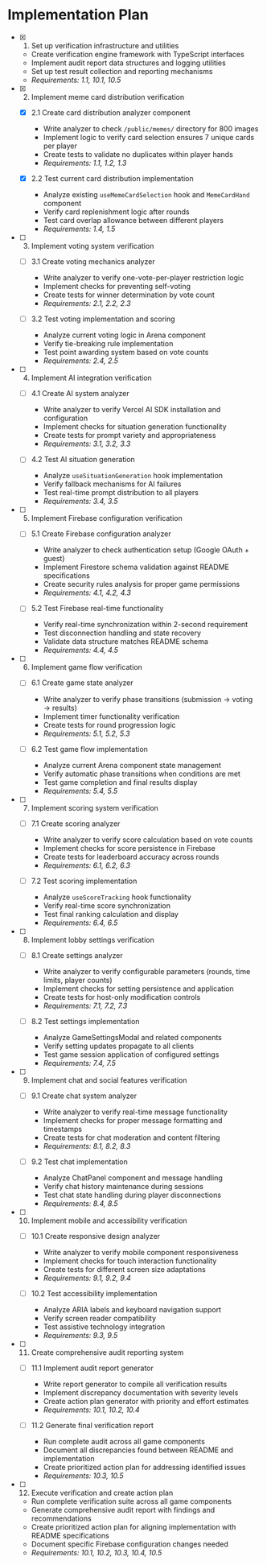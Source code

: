 # Implementation Plan

- [x] 1. Set up verification infrastructure and utilities
  - Create verification engine framework with TypeScript interfaces
  - Implement audit report data structures and logging utilities
  - Set up test result collection and reporting mechanisms
  - _Requirements: 1.1, 10.1, 10.5_

- [x] 2. Implement meme card distribution verification
  - [x] 2.1 Create card distribution analyzer component
    - Write analyzer to check `/public/memes/` directory for 800 images
    - Implement logic to verify card selection ensures 7 unique cards per player
    - Create tests to validate no duplicates within player hands
    - _Requirements: 1.1, 1.2, 1.3_

  - [x] 2.2 Test current card distribution implementation
    - Analyze existing `useMemeCardSelection` hook and `MemeCardHand` component
    - Verify card replenishment logic after rounds
    - Test card overlap allowance between different players
    - _Requirements: 1.4, 1.5_

- [ ] 3. Implement voting system verification
  - [ ] 3.1 Create voting mechanics analyzer
    - Write analyzer to verify one-vote-per-player restriction logic
    - Implement checks for preventing self-voting
    - Create tests for winner determination by vote count
    - _Requirements: 2.1, 2.2, 2.3_

  - [ ] 3.2 Test voting implementation and scoring
    - Analyze current voting logic in Arena component
    - Verify tie-breaking rule implementation
    - Test point awarding system based on vote counts
    - _Requirements: 2.4, 2.5_

- [ ] 4. Implement AI integration verification
  - [ ] 4.1 Create AI system analyzer
    - Write analyzer to verify Vercel AI SDK installation and configuration
    - Implement checks for situation generation functionality
    - Create tests for prompt variety and appropriateness
    - _Requirements: 3.1, 3.2, 3.3_

  - [ ] 4.2 Test AI situation generation
    - Analyze `useSituationGeneration` hook implementation
    - Verify fallback mechanisms for AI failures
    - Test real-time prompt distribution to all players
    - _Requirements: 3.4, 3.5_

- [ ] 5. Implement Firebase configuration verification
  - [ ] 5.1 Create Firebase configuration analyzer
    - Write analyzer to check authentication setup (Google OAuth + guest)
    - Implement Firestore schema validation against README specifications
    - Create security rules analysis for proper game permissions
    - _Requirements: 4.1, 4.2, 4.3_

  - [ ] 5.2 Test Firebase real-time functionality
    - Verify real-time synchronization within 2-second requirement
    - Test disconnection handling and state recovery
    - Validate data structure matches README schema
    - _Requirements: 4.4, 4.5_

- [ ] 6. Implement game flow verification
  - [ ] 6.1 Create game state analyzer
    - Write analyzer to verify phase transitions (submission → voting → results)
    - Implement timer functionality verification
    - Create tests for round progression logic
    - _Requirements: 5.1, 5.2, 5.3_

  - [ ] 6.2 Test game flow implementation
    - Analyze current Arena component state management
    - Verify automatic phase transitions when conditions are met
    - Test game completion and final results display
    - _Requirements: 5.4, 5.5_

- [ ] 7. Implement scoring system verification
  - [ ] 7.1 Create scoring analyzer
    - Write analyzer to verify score calculation based on vote counts
    - Implement checks for score persistence in Firebase
    - Create tests for leaderboard accuracy across rounds
    - _Requirements: 6.1, 6.2, 6.3_

  - [ ] 7.2 Test scoring implementation
    - Analyze `useScoreTracking` hook functionality
    - Verify real-time score synchronization
    - Test final ranking calculation and display
    - _Requirements: 6.4, 6.5_

- [ ] 8. Implement lobby settings verification
  - [ ] 8.1 Create settings analyzer
    - Write analyzer to verify configurable parameters (rounds, time limits, player counts)
    - Implement checks for setting persistence and application
    - Create tests for host-only modification controls
    - _Requirements: 7.1, 7.2, 7.3_

  - [ ] 8.2 Test settings implementation
    - Analyze GameSettingsModal and related components
    - Verify setting updates propagate to all clients
    - Test game session application of configured settings
    - _Requirements: 7.4, 7.5_

- [ ] 9. Implement chat and social features verification
  - [ ] 9.1 Create chat system analyzer
    - Write analyzer to verify real-time message functionality
    - Implement checks for proper message formatting and timestamps
    - Create tests for chat moderation and content filtering
    - _Requirements: 8.1, 8.2, 8.3_

  - [ ] 9.2 Test chat implementation
    - Analyze ChatPanel component and message handling
    - Verify chat history maintenance during sessions
    - Test chat state handling during player disconnections
    - _Requirements: 8.4, 8.5_

- [ ] 10. Implement mobile and accessibility verification
  - [ ] 10.1 Create responsive design analyzer
    - Write analyzer to verify mobile component responsiveness
    - Implement checks for touch interaction functionality
    - Create tests for different screen size adaptations
    - _Requirements: 9.1, 9.2, 9.4_

  - [ ] 10.2 Test accessibility implementation
    - Analyze ARIA labels and keyboard navigation support
    - Verify screen reader compatibility
    - Test assistive technology integration
    - _Requirements: 9.3, 9.5_

- [ ] 11. Create comprehensive audit reporting system
  - [ ] 11.1 Implement audit report generator
    - Write report generator to compile all verification results
    - Implement discrepancy documentation with severity levels
    - Create action plan generator with priority and effort estimates
    - _Requirements: 10.1, 10.2, 10.4_

  - [ ] 11.2 Generate final verification report
    - Run complete audit across all game components
    - Document all discrepancies found between README and implementation
    - Create prioritized action plan for addressing identified issues
    - _Requirements: 10.3, 10.5_

- [ ] 12. Execute verification and create action plan
  - Run complete verification suite across all game components
  - Generate comprehensive audit report with findings and recommendations
  - Create prioritized action plan for aligning implementation with README specifications
  - Document specific Firebase configuration changes needed
  - _Requirements: 10.1, 10.2, 10.3, 10.4, 10.5_
